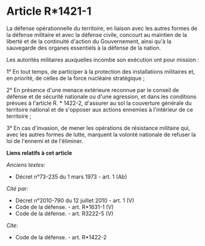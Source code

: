 # Article R*1421-1

La défense opérationnelle du territoire, en liaison avec les autres formes de la défense militaire et avec la défense civile,
concourt au maintien de la liberté et de la continuité d'action du Gouvernement, ainsi qu'à la sauvegarde des organes
essentiels à la défense de la nation. 

Les autorités militaires auxquelles incombe son exécution ont pour mission : 

1° En tout temps, de participer à la protection des installations militaires et, en priorité, de celles de la force nucléaire
stratégique ; 

2° En présence d'une menace extérieure reconnue par le  conseil de défense et de sécurité nationale ou d'une agression, et
dans les conditions prévues à l'article R. * 1422-2, d'assurer au sol la couverture générale du territoire national et de
s'opposer aux actions ennemies à l'intérieur de ce territoire ; 

3° En cas d'invasion, de mener les opérations de résistance militaire qui, avec les autres formes de lutte, marquent la
volonté nationale de refuser la loi de l'ennemi et de l'éliminer.

**Liens relatifs à cet article**

_Anciens textes_:

  - Décret n°73-235 du 1 mars 1973 - art. 1 (Ab)

_Cité par_:

  - Décret n°2010-790 du 12 juillet 2010 - art. 1 (V)
  - Code de la défense. - art. R*1631-1 (V)
  - Code de la défense. - art. R3222-5 (V)

_Cite_:

  - Code de la défense. - art. R*1422-2
